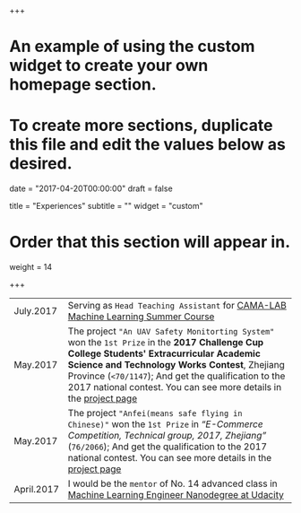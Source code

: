 +++
# An example of using the custom widget to create your own homepage section.
# To create more sections, duplicate this file and edit the values below as desired.

date = "2017-04-20T00:00:00"
draft = false

title = "Experiences"
subtitle = ""
widget = "custom"

# Order that this section will appear in.
weight = 14

+++

|||
| --- | --- |
| July.2017  | Serving as `Head Teaching Assistant` for [CAMA-LAB Machine Learning Summer Course](https://github.com/wolegechu/cama_summer_class_2017)   |
| May.2017  | The project `"An UAV Safety Monitorting System"`  won the `1st Prize` in the **2017 Challenge Cup College Students' Extracurricular Academic Science and Technology Works Contest**, Zhejiang Province (`<70/1147`); And get the qualification to the 2017 national contest. You can see more details in the [project page](project/an-quadrotor-safety-monitorting-system/)   |
| May.2017   | The project `"Anfei(means safe flying in Chinese)"` won the `1st Prize` in *“E-Commerce Competition, Technical group, 2017, Zhejiang”* (`76/2066`); And get the qualification to the 2017 national contest. You can see more details in the [project page](project/an-quadrotor-safety-monitorting-system/)  |
| April.2017 |  I would be the `mentor` of No. 14 advanced class in [Machine Learning Engineer Nanodegree at Udacity](https://cn.udacity.com/course/machine-learning-engineer-nanodegree--nd009-cn-advanced/)|
